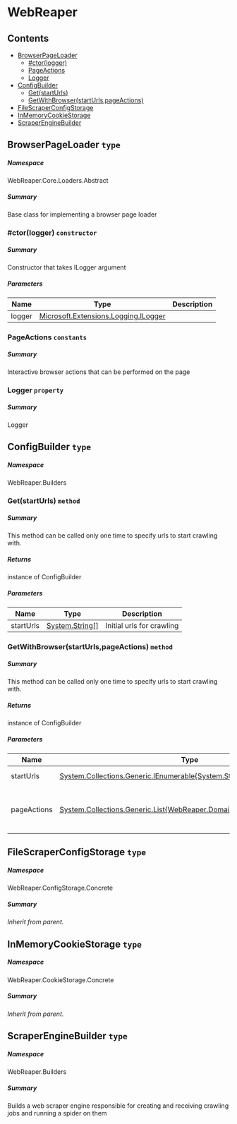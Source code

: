 <a name='assembly'></a>

# WebReaper

## Contents

- [BrowserPageLoader](#T-WebReaper-Core-Loaders-Abstract-BrowserPageLoader 'WebReaper.Core.Loaders.Abstract.BrowserPageLoader')
    - [#ctor(logger)](#M-WebReaper-Core-Loaders-Abstract-BrowserPageLoader-#ctor-Microsoft-Extensions-Logging-ILogger- 'WebReaper.Core.Loaders.Abstract.BrowserPageLoader.#ctor(Microsoft.Extensions.Logging.ILogger)')
    - [PageActions](#F-WebReaper-Core-Loaders-Abstract-BrowserPageLoader-PageActions 'WebReaper.Core.Loaders.Abstract.BrowserPageLoader.PageActions')
    - [Logger](#P-WebReaper-Core-Loaders-Abstract-BrowserPageLoader-Logger 'WebReaper.Core.Loaders.Abstract.BrowserPageLoader.Logger')
- [ConfigBuilder](#T-WebReaper-Builders-ConfigBuilder 'WebReaper.Builders.ConfigBuilder')
    - [Get(startUrls)](#M-WebReaper-Builders-ConfigBuilder-Get-System-String[]- 'WebReaper.Builders.ConfigBuilder.Get(System.String[])')
    - [GetWithBrowser(startUrls,pageActions)](#M-WebReaper-Builders-ConfigBuilder-GetWithBrowser-System-Collections-Generic-IEnumerable{System-String},System-Collections-Generic-List{WebReaper-Domain-PageActions-PageAction}- 'WebReaper.Builders.ConfigBuilder.GetWithBrowser(System.Collections.Generic.IEnumerable{System.String},System.Collections.Generic.List{WebReaper.Domain.PageActions.PageAction})')
- [FileScraperConfigStorage](#T-WebReaper-ConfigStorage-Concrete-FileScraperConfigStorage 'WebReaper.ConfigStorage.Concrete.FileScraperConfigStorage')
- [InMemoryCookieStorage](#T-WebReaper-CookieStorage-Concrete-InMemoryCookieStorage 'WebReaper.CookieStorage.Concrete.InMemoryCookieStorage')
- [ScraperEngineBuilder](#T-WebReaper-Builders-ScraperEngineBuilder 'WebReaper.Builders.ScraperEngineBuilder')

<a name='T-WebReaper-Core-Loaders-Abstract-BrowserPageLoader'></a>

## BrowserPageLoader `type`

##### Namespace

WebReaper.Core.Loaders.Abstract

##### Summary

Base class for implementing a browser page loader

<a name='M-WebReaper-Core-Loaders-Abstract-BrowserPageLoader-#ctor-Microsoft-Extensions-Logging-ILogger-'></a>

### #ctor(logger) `constructor`

##### Summary

Constructor that takes ILogger argument

##### Parameters

| Name   | Type                                                                                                                   | Description |
|--------|------------------------------------------------------------------------------------------------------------------------|-------------|
| logger | [Microsoft.Extensions.Logging.ILogger](#T-Microsoft-Extensions-Logging-ILogger 'Microsoft.Extensions.Logging.ILogger') |             |

<a name='F-WebReaper-Core-Loaders-Abstract-BrowserPageLoader-PageActions'></a>

### PageActions `constants`

##### Summary

Interactive browser actions that can be performed on the page

<a name='P-WebReaper-Core-Loaders-Abstract-BrowserPageLoader-Logger'></a>

### Logger `property`

##### Summary

Logger

<a name='T-WebReaper-Builders-ConfigBuilder'></a>

## ConfigBuilder `type`

##### Namespace

WebReaper.Builders

<a name='M-WebReaper-Builders-ConfigBuilder-Get-System-String[]-'></a>

### Get(startUrls) `method`

##### Summary

This method can be called only one time to specify urls to start crawling with.

##### Returns

instance of ConfigBuilder

##### Parameters

| Name      | Type                                                                                                                          | Description               |
|-----------|-------------------------------------------------------------------------------------------------------------------------------|---------------------------|
| startUrls | [System.String[]](http://msdn.microsoft.com/query/dev14.query?appId=Dev14IDEF1&l=EN-US&k=k:System.String[] 'System.String[]') | Initial urls for crawling |

<a name='M-WebReaper-Builders-ConfigBuilder-GetWithBrowser-System-Collections-Generic-IEnumerable{System-String},System-Collections-Generic-List{WebReaper-Domain-PageActions-PageAction}-'></a>

### GetWithBrowser(startUrls,pageActions) `method`

##### Summary

This method can be called only one time to specify urls to start crawling with.

##### Returns

instance of ConfigBuilder

##### Parameters

| Name        | Type                                                                                                                                                                                                                                                            | Description                                  |
|-------------|-----------------------------------------------------------------------------------------------------------------------------------------------------------------------------------------------------------------------------------------------------------------|----------------------------------------------|
| startUrls   | [System.Collections.Generic.IEnumerable{System.String}](http://msdn.microsoft.com/query/dev14.query?appId=Dev14IDEF1&l=EN-US&k=k:System.Collections.Generic.IEnumerable 'System.Collections.Generic.IEnumerable{System.String}')                                | Initial urls for crawling                    |
| pageActions | [System.Collections.Generic.List{WebReaper.Domain.PageActions.PageAction}](http://msdn.microsoft.com/query/dev14.query?appId=Dev14IDEF1&l=EN-US&k=k:System.Collections.Generic.List 'System.Collections.Generic.List{WebReaper.Domain.PageActions.PageAction}') | Actions to perform on the page via a browser |

<a name='T-WebReaper-ConfigStorage-Concrete-FileScraperConfigStorage'></a>

## FileScraperConfigStorage `type`

##### Namespace

WebReaper.ConfigStorage.Concrete

##### Summary

*Inherit from parent.*

<a name='T-WebReaper-CookieStorage-Concrete-InMemoryCookieStorage'></a>

## InMemoryCookieStorage `type`

##### Namespace

WebReaper.CookieStorage.Concrete

##### Summary

*Inherit from parent.*

<a name='T-WebReaper-Builders-ScraperEngineBuilder'></a>

## ScraperEngineBuilder `type`

##### Namespace

WebReaper.Builders

##### Summary

Builds a web scraper engine responsible for creating and receiving crawling jobs and running a spider on them
